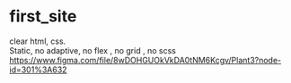 # first_site
clear html, css. <br>
Static, no adaptive, no flex , no grid , no scss <br>
https://www.figma.com/file/8wDOHGUOkVkDA0tNM6Kcgv/Plant3?node-id=301%3A632
